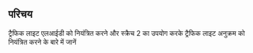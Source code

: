 ## परिचय

ट्रैफिक लाइट एलआईडी को नियंत्रित करने और स्क्रैच 2 का उपयोग करके ट्रैफिक लाइट अनुक्रम को नियंत्रित करने के बारे में जानें